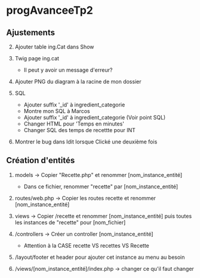 # progAvanceeTp2

## Ajustements

2. Ajouter table ing.Cat dans Show
3. Twig page ing.cat
    - Il peut y avoir un message d'erreur?
5. Ajouter PNG du diagram à la racine de mon dossier
6. SQL
    - Ajouter suffix '_id' à ingredient_categorie
    - Montre mon SQL à Marcos
    - Ajouter suffix '_id' à ingredient_categorie (Voir point SQL)
    - Changer HTML pour 'Temps en minutes'
    - Changer SQL des temps de recettte pour INT 

7. Montrer le bug dans Idit lorsque Clické une deuxième fois

## Création d'entités

1. models -> Copier "Recette.php" et renommer [nom_instance_entité] 
    - Dans ce fichier, renommer "recette" par [nom_instance_entité]
2. routes/web.php -> Copier les routes recette et renommer [nom_instance_entité]
3. views -> Copier /recette et renommer [nom_instance_entité] puis toutes les instances de "recette" pour [nom_fichier]
4. /controllers -> Créer un controller [nom_instance_entité]
    - Attention à la CASE recette VS recettes VS Recette

5. /layout/footer et header pour ajouter cet instance au menu au besoin
6. /views/[nom_instance_entité]/index.php -> changer ce qu'il faut changer